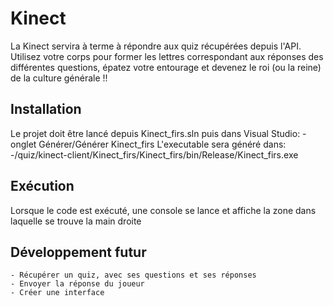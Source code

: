 # Kinect

La Kinect servira à terme à répondre aux quiz récupérées depuis l'API. Utilisez votre corps pour former
les lettres correspondant aux réponses des différentes questions, épatez votre entourage et devenez le roi
(ou la reine) de la culture générale !!

## Installation

Le projet doit être lancé depuis Kinect_firs.sln puis dans Visual Studio:
	-onglet Générer/Générer Kinect_firs
L'executable sera généré dans:
	-/quiz/kinect-client/Kinect_firs/Kinect_firs/bin/Release/Kinect_firs.exe

## Exécution

Lorsque le code est exécuté, une console se lance et affiche la zone dans laquelle se trouve la main droite


## Développement futur

	- Récupérer un quiz, avec ses questions et ses réponses
	- Envoyer la réponse du joueur
	- Créer une interface
